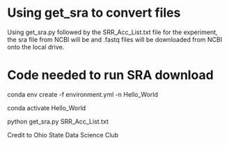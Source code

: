 # Using get_sra to convert files

Using get_sra.py followed by the SRR_Acc_List.txt file for the experiment, the sra file from NCBI will be and .fastq files will be downloaded from NCBI onto the local drive.

# Code needed to run SRA download

conda env create -f environment.yml -n Hello_World

conda activate Hello_World

python get_sra.py SRR_Acc_List.txt


Credit to Ohio State Data Science Club
